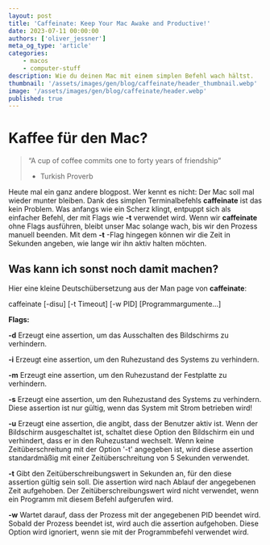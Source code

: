 ```yaml
---
layout: post
title: 'Caffeinate: Keep Your Mac Awake and Productive!'
date: 2023-07-11 00:00:00
authors: ['oliver_jessner']
meta_og_type: 'article'
categories:
    - macos
    - computer-stuff
description: Wie du deinen Mac mit einem simplen Befehl wach hältst.
thumbnail: '/assets/images/gen/blog/caffeinate/header_thumbnail.webp'
image: '/assets/images/gen/blog/caffeinate/header.webp'
published: true
---
```


# Kaffee für den Mac?

> “A cup of coffee commits one to forty years of friendship”
>
> -   Turkish Proverb

Heute mal ein ganz andere blogpost.
Wer kennt es nicht: Der Mac soll mal wieder munter bleiben. Dank des simplen Terminalbefehls **caffeinate** ist das kein Problem. Was anfangs wie ein Scherz klingt, entpuppt sich als einfacher Befehl, der mit Flags wie **-t** verwendet wird. Wenn wir **caffeinate** ohne Flags ausführen, bleibt unser Mac solange wach, bis wir den Prozess manuell beenden. Mit dem **-t** -Flag hingegen können wir die Zeit in Sekunden angeben, wie lange wir ihn aktiv halten möchten.

## Was kann ich sonst noch damit machen?

Hier eine kleine Deutschübersetzung aus der Man page von **caffeinate**:

caffeinate [-disu] [-t Timeout] [-w PID] [Programmargumente...]

**Flags:**

**-d** Erzeugt eine assertion, um das Ausschalten des Bildschirms zu verhindern.

**-i** Erzeugt eine assertion, um den Ruhezustand des Systems zu verhindern.

**-m** Erzeugt eine assertion, um den Ruhezustand der Festplatte zu verhindern.

**-s** Erzeugt eine assertion, um den Ruhezustand des Systems zu verhindern. Diese assertion
ist nur gültig, wenn das System mit Strom betrieben wird!

**-u** Erzeugt eine assertion, die angibt, dass der Benutzer aktiv ist.
Wenn der Bildschirm ausgeschaltet ist, schaltet diese Option den Bildschirm ein und verhindert,
dass er in den Ruhezustand wechselt. Wenn keine Zeitüberschreitung mit der Option '-t' angegeben ist,
wird diese assertion standardmäßig mit einer Zeitüberschreitung von 5 Sekunden verwendet.

**-t** Gibt den Zeitüberschreibungswert in Sekunden an, für den diese assertion gültig sein soll.
Die assertion wird nach Ablauf der angegebenen Zeit aufgehoben.
Der Zeitüberschreibungswert wird nicht verwendet, wenn ein Programm mit diesem Befehl aufgerufen wird.

**-w** Wartet darauf, dass der Prozess mit der angegebenen PID beendet wird. Sobald der Prozess beendet ist,
wird auch die assertion aufgehoben. Diese Option wird ignoriert, wenn sie mit der Programmbefehl verwendet wird.
